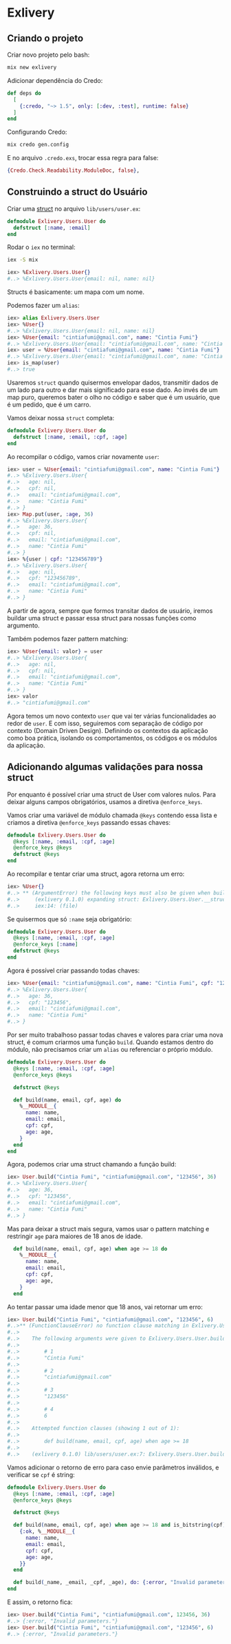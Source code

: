 # Exlivery

## Criando o projeto

Criar novo projeto pelo bash:

```bash
mix new exlivery
```

Adicionar dependência do Credo:

```elixir
def deps do
  [
    {:credo, "~> 1.5", only: [:dev, :test], runtime: false}
  ]
end
```

Configurando Credo:

```bash
mix credo gen.config
```

E no arquivo `.credo.exs`, trocar essa regra para false:

```elixir
{Credo.Check.Readability.ModuleDoc, false},
```

## Construindo a struct do Usuário

Criar uma [struct](https://elixir-lang.org/getting-started/structs.html) no arquivo `lib/users/user.ex`:

```elixir
defmodule Exlivery.Users.User do
  defstruct [:name, :email]
end
```

Rodar o `iex` no terminal:

```bash
iex -S mix
```

```elixir
iex> %Exlivery.Users.User{}
#..> %Exlivery.Users.User{email: nil, name: nil}
```

Structs é basicamente: um mapa com um nome.

Podemos fazer um `alias`:

```elixir
iex> alias Exlivery.Users.User
iex> %User{}
#..> %Exlivery.Users.User{email: nil, name: nil}
iex> %User{email: "cintiafumi@gmail.com", name: "Cintia Fumi"}
#..> %Exlivery.Users.User{email: "cintiafumi@gmail.com", name: "Cintia Fumi"}
iex> user = %User{email: "cintiafumi@gmail.com", name: "Cintia Fumi"}
#..> %Exlivery.Users.User{email: "cintiafumi@gmail.com", name: "Cintia Fumi"}
iex> is_map(user)
#..> true
```

Usaremos `struct` quando quisermos envelopar dados, transmitir dados de um lado para outro e dar mais significado para esse dado. Ao invés de um map puro, queremos bater o olho no código e saber que é um usuário, que é um pedido, que é um carro.

Vamos deixar nossa `struct` completa:

```elixir
defmodule Exlivery.Users.User do
  defstruct [:name, :email, :cpf, :age]
end
```

Ao recompilar o código, vamos criar novamente `user`:

```elixir
iex> user = %User{email: "cintiafumi@gmail.com", name: "Cintia Fumi"}
#..> %Exlivery.Users.User{
#..>   age: nil,
#..>   cpf: nil,
#..>   email: "cintiafumi@gmail.com",
#..>   name: "Cintia Fumi"
#..> }
iex> Map.put(user, :age, 36)
#..> %Exlivery.Users.User{
#..>   age: 36,
#..>   cpf: nil,
#..>   email: "cintiafumi@gmail.com",
#..>   name: "Cintia Fumi"
#..> }
iex> %{user | cpf: "123456789"}
#..> %Exlivery.Users.User{
#..>   age: nil,
#..>   cpf: "123456789",
#..>   email: "cintiafumi@gmail.com",
#..>   name: "Cintia Fumi"
#..> }
```

A partir de agora, sempre que formos transitar dados de usuário, iremos buildar uma struct e passar essa struct para nossas funções como argumento.

Também podemos fazer pattern matching:

```elixir
iex> %User{email: valor} = user
#..> %Exlivery.Users.User{
#..>   age: nil,
#..>   cpf: nil,
#..>   email: "cintiafumi@gmail.com",
#..>   name: "Cintia Fumi"
#..> }
iex> valor
#..> "cintiafumi@gmail.com"
```

Agora temos um novo contexto `user` que vai ter várias funcionalidades ao redor de `user`. E com isso, seguiremos com separação de código por contexto (Domain Driven Design). Definindo os contextos da aplicação como boa prática, isolando os comportamentos, os códigos e os módulos da aplicação.

## Adicionando algumas validações para nossa struct

Por enquanto é possível criar uma struct de User com valores nulos. Para deixar alguns campos obrigatórios, usamos a diretiva `@enforce_keys`.

Vamos criar uma variável de módulo chamada `@keys` contendo essa lista e criamos a diretiva `@enforce_keys` passando essas chaves:

```elixir
defmodule Exlivery.Users.User do
  @keys [:name, :email, :cpf, :age]
  @enforce_keys @keys
  defstruct @keys
end
```

Ao recompilar e tentar criar uma struct, agora retorna um erro:

```elixir
iex> %User{}
#..> ** (ArgumentError) the following keys must also be given when building struct Exlivery.Users.User: [:name, #..> :email, :cpf, :age]
#..>     (exlivery 0.1.0) expanding struct: Exlivery.Users.User.__struct__/1
#..>     iex:14: (file)
```

Se quisermos que só `:name` seja obrigatório:

```elixir
defmodule Exlivery.Users.User do
  @keys [:name, :email, :cpf, :age]
  @enforce_keys [:name]
  defstruct @keys
end
```

Agora é possível criar passando todas chaves:

```elixir
iex> %User{email: "cintiafumi@gmail.com", name: "Cintia Fumi", cpf: "123456", age: 36}
#..> %Exlivery.Users.User{
#..>   age: 36,
#..>   cpf: "123456",
#..>   email: "cintiafumi@gmail.com",
#..>   name: "Cintia Fumi"
#..> }
```

Por ser muito trabalhoso passar todas chaves e valores para criar uma nova struct, é comum criarmos uma função `build`. Quando estamos dentro do módulo, não precisamos criar um `alias` ou referenciar o próprio módulo.

```elixir
defmodule Exlivery.Users.User do
  @keys [:name, :email, :cpf, :age]
  @enforce_keys @keys

  defstruct @keys

  def build(name, email, cpf, age) do
    %__MODULE__{
      name: name,
      email: email,
      cpf: cpf,
      age: age,
    }
  end
end
```

Agora, podemos criar uma struct chamando a função build:

```elixir
iex> User.build("Cintia Fumi", "cintiafumi@gmail.com", "123456", 36)
#..> %Exlivery.Users.User{
#..>   age: 36,
#..>   cpf: "123456",
#..>   email: "cintiafumi@gmail.com",
#..>   name: "Cintia Fumi"
#..> }
```

Mas para deixar a struct mais segura, vamos usar o pattern matching e restringir `age` para maiores de 18 anos de idade.

```elixir
  def build(name, email, cpf, age) when age >= 18 do
    %__MODULE__{
      name: name,
      email: email,
      cpf: cpf,
      age: age,
    }
  end
```

Ao tentar passar uma idade menor que 18 anos, vai retornar um erro:

```elixir
iex> User.build("Cintia Fumi", "cintiafumi@gmail.com", "123456", 6)
#..>** (FunctionClauseError) no function clause matching in Exlivery.Users.User.build/4
#..>
#..>    The following arguments were given to Exlivery.Users.User.build/4:
#..>
#..>        # 1
#..>        "Cintia Fumi"
#..>
#..>        # 2
#..>        "cintiafumi@gmail.com"
#..>
#..>        # 3
#..>        "123456"
#..>
#..>        # 4
#..>        6
#..>
#..>    Attempted function clauses (showing 1 out of 1):
#..>
#..>        def build(name, email, cpf, age) when age >= 18
#..>
#..>    (exlivery 0.1.0) lib/users/user.ex:7: Exlivery.Users.User.build/4
```

Vamos adicionar o retorno de erro para caso envie parâmetros inválidos, e verificar se `cpf` é string:

```elixir
defmodule Exlivery.Users.User do
  @keys [:name, :email, :cpf, :age]
  @enforce_keys @keys

  defstruct @keys

  def build(name, email, cpf, age) when age >= 18 and is_bitstring(cpf) do
    {:ok, %__MODULE__{
      name: name,
      email: email,
      cpf: cpf,
      age: age,
    }}
  end

  def build(_name, _email, _cpf, _age), do: {:error, "Invalid parameters."}
end
```

E assim, o retorno fica:

```elixir
iex> User.build("Cintia Fumi", "cintiafumi@gmail.com", 123456, 36)
#..> {:error, "Invalid parameters."}
iex> User.build("Cintia Fumi", "cintiafumi@gmail.com", "123456", 6)
#..> {:error, "Invalid parameters."}
```
